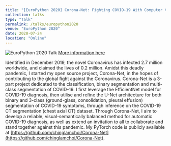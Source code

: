 ```yaml
---
title: "[EuroPython 2020] Corona-Net: Fighting COVID-19 With Computer Vision"
collection: talks
type: "Talk"
permalink: /talks/europython2020
venue: "EuroPython 2020"
date: 2020-07-24
location: "Online"
---
```

![EuroPython 2020 Talk](https://chinglamchoi.github.io/cchoi/files/europython2020.PNG)
[More information here](https://ep2020.europython.eu/talks/HeAc9o4-corona-net/)

Identified in December 2019, the novel Coronavirus has infected 2.7 million worldwide, and claimed the lives of 0.2 million. Amidst this deadly pandemic, I started my open source project, Corona-Net, in the hopes of contributing to the global fight against the Coronavirus. Corona-Net is a 3-part project dedicated to the classification, binary segmentation and multi-class segmentation of COVID-19. I first leverage the EfficientNet model for COVID-19 diagnosis, then utilise and refine the U-Net architecture for both binary and 3-class (ground-glass, consolidation, pleural effusion) segmentation of COVID-19 symptoms, through inference on the COVID-19 CT segmentation (chest axial CT) dataset. Through Corona-Net, I aim to develop a reliable, visual-semantically balanced method for automatic COVID-19 diagnosis, as well as extend an invitation to all to collaborate and stand together against this pandemic. My PyTorch code is publicly available at [https://github.com/chinglamchoi/Corona-Net](https://github.com/chinglamchoi/Corona-Net).
